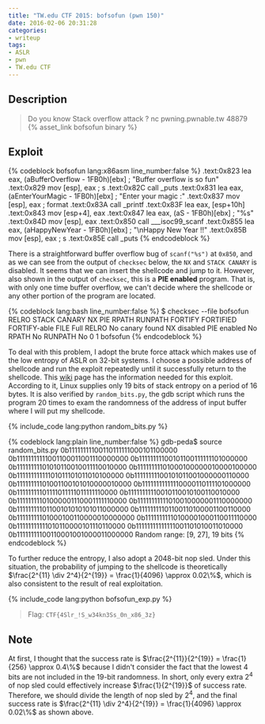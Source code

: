 ```yaml
---
title: "TW.edu CTF 2015: bofsofun (pwn 150)"
date: 2016-02-06 20:31:28
categories:
- writeup
tags:
- ASLR
- pwn
- TW.edu CTF
---
```


## Description

> Do you know Stack overflow attack ? 
> nc pwning.pwnable.tw 48879
> {% asset_link bofsofun binary %}

## Exploit

{% codeblock bofsofun lang:x86asm line_number:false %}
.text:0x823    lea   eax, (aBufferOverflow - 1FB0h)[ebx] ; "Buffer overflow is so fun"
.text:0x829    mov   [esp], eax      ; s
.text:0x82C    call  _puts
.text:0x831    lea   eax, (aEnterYourMagic - 1FB0h)[ebx] ; "Enter your magic :"
.text:0x837    mov   [esp], eax      ; format
.text:0x83A    call  _printf
.text:0x83F    lea   eax, [esp+10h]
.text:0x843    mov   [esp+4], eax
.text:0x847    lea   eax, (aS - 1FB0h)[ebx] ; "%s"
.text:0x84D    mov   [esp], eax
.text:0x850    call  ___isoc99_scanf
.text:0x855    lea   eax, (aHappyNewYear - 1FB0h)[ebx] ; "\nHappy New Year !!"
.text:0x85B    mov   [esp], eax      ; s
.text:0x85E    call  _puts
{% endcodeblock %}

There is a straightforward buffer overflow bug of `scanf("%s")` at `0x850`, and as we can see from the output of `checksec` below, the `NX` and `STACK CANARY` is disabled. It seems that we can insert the shellcode and jump to it. However, also shown in the output of `checksec`, this is a **PIE enabled** program. That is, with only one time buffer overflow, we can't decide where the shellcode or any other portion of the program are located.

{% codeblock lang:bash line_number:false %}
$ checksec --file bofsofun
RELRO           STACK CANARY      NX            PIE             RPATH      RUNPATH      FORTIFY FORTIFIED FORTIFY-able  FILE
Full RELRO      No canary found   NX disabled   PIE enabled     No RPATH   No RUNPATH   No      0               1       bofsofun
{% endcodeblock %}

To deal with this problem, I adopt the brute force attack which makes use of the low entropy of ASLR on 32-bit systems. I choose a possible address of shellcode and run the exploit repeatedly until it successfully return to the shellcode. This [wiki](https://en.wikipedia.org/wiki/Address_space_layout_randomization) page has the information needed for this exploit. According to it, Linux supplies only 19 bits of stack entropy on a period of 16 bytes. It is also verified by `random_bits.py`, the gdb script which runs the program 20 times to exam the randomness of the address of input buffer where I will put my shellcode.

{% include_code lang:python random_bits.py %}

{% codeblock lang:plain line_number:false %}
gdb-peda$ source random_bits.py 
0b11111111100110111111000101100000
0b11111111111001100011001110000000
0b11111111100101100111111101000000
0b11111111101010110010011110010000
0b11111111101000100000010000100000
0b11111111111101011101011010100000
0b11111111100101011001000000110000
0b11111111101001100101010000010000
0b11111111111110000110111101000000
0b11111111101111011111011111110000
0b11111111110010110010100110010000
0b11111111101000001110001111110000
0b11111111111010010000001110000000
0b11111111101100101010101011000000
0b11111111101100110100001100110000
0b11111111101000100110000010000000
0b11111111110100001000110011110000
0b11111111111010110000101110110000
0b11111111111111001101010011010000
0b11111111100110001001000011000000
Random range: [9, 27], 19 bits
{% endcodeblock %}

To further reduce the entropy, I also adopt a 2048-bit nop sled. Under this situation, the probability of jumping to the shellcode is theoretically $\frac{2^{11} \div 2^4}{2^{19}} = \frac{1}{4096} \approx 0.02\%$, which is also consistent to the result of real exploitation.

{% include_code lang:python bofsofun_exp.py %}

> Flag: `CTF{4Slr_!S_w34kn3Ss_0n_x86_3z}`

## Note

At first, I thought that the success rate is $\frac{2^{11}}{2^{19}} = \frac{1}{256} \approx 0.4\%$ because I didn't consider the fact that the lowest 4 bits are not included in the 19-bit randomness. In short, only every extra $2^4$ of nop sled could effectively increase $\frac{1}{2^{19}}$  of success rate. Therefore, we should divide the length of nop sled by $2^4$, and the final success rate is $\frac{2^{11} \div 2^4}{2^{19}} = \frac{1}{4096} \approx 0.02\%$ as shown above.

